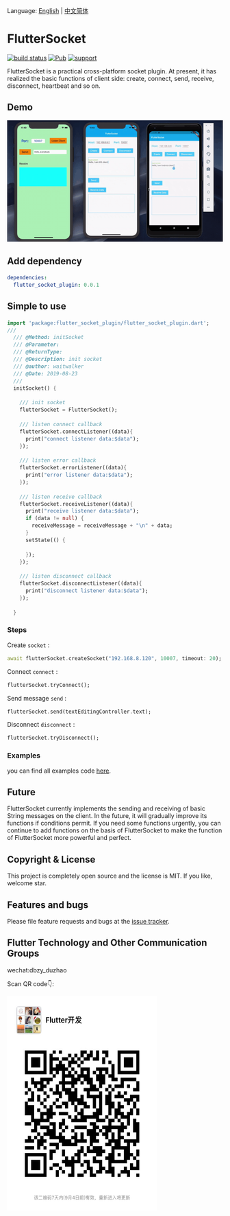

Language: [English](README.md) | [中文简体](README-ZH.md)

# FlutterSocket

[![build status](https://img.shields.io/travis/flutterchina/dio/vm.svg?style=flat-square)](https://waitwalker.cn/2019/08/15/%E4%BA%A4%E6%B5%81%E7%BE%A4%E7%BB%84/)
[![Pub](https://img.shields.io/pub/v/flutter_socket_plugin.svg?style=flat-square)](https://pub.dartlang.org/packages/flutter_socket_plugin)
[![support](https://img.shields.io/badge/platform-flutter%7Cdart%20vm-ff69b4.svg?style=flat-square)](https://waitwalker.cn/2019/08/15/%E4%BA%A4%E6%B5%81%E7%BE%A4%E7%BB%84/)


FlutterSocket is a practical cross-platform socket plugin. At present, it has realized the basic functions of client side: create, connect, send, receive, disconnect, heartbeat and so on.

## Demo 

![Demo](https://github.com/waitwalker/Resources/blob/master/Flutter/FlutterSocket/FlutterSocket.gif?raw=true)

## Add dependency

```yaml
dependencies:
  flutter_socket_plugin: 0.0.1  
```

## Simple to use

```dart
import 'package:flutter_socket_plugin/flutter_socket_plugin.dart';
///
  /// @Method: initSocket
  /// @Parameter:
  /// @ReturnType:
  /// @Description: init socket
  /// @author: waitwalker
  /// @Date: 2019-08-23
  ///
  initSocket() {
    
    /// init socket
    flutterSocket = FlutterSocket();

    /// listen connect callback
    flutterSocket.connectListener((data){
      print("connect listener data:$data");
    });

    /// listen error callback
    flutterSocket.errorListener((data){
      print("error listener data:$data");
    });

    /// listen receive callback
    flutterSocket.receiveListener((data){
      print("receive listener data:$data");
      if (data != null) {
        receiveMessage = receiveMessage + "\n" + data;
      }
      setState(() {

      });
    });

    /// listen disconnect callback
    flutterSocket.disconnectListener((data){
      print("disconnect listener data:$data");
    });

  }
```


### Steps

Create `socket` :

```dart
await flutterSocket.createSocket("192.168.8.120", 10007, timeout: 20);
```

Connect `connect` :

```dart
flutterSocket.tryConnect();
```

Send message `send` :

```dart
flutterSocket.send(textEditingController.text);
```

Disconnect `disconnect` :

```dart
flutterSocket.tryDisconnect();
```


### Examples

you can find all examples code [here](https://github.com/waitwalker/flutter_socket_plugin/tree/master/example).

## Future

FlutterSocket currently implements the sending and receiving of basic String messages on the client. In the future, it will gradually improve its functions if conditions permit. If you need some functions urgently, you can continue to add functions on the basis of FlutterSocket to make the function of FlutterSocket more powerful and perfect.

## Copyright & License

This project is completely open source and the license is MIT. If you like, welcome star.

## Features and bugs

Please file feature requests and bugs at the [issue tracker][tracker].

[tracker]: https://github.com/waitwalker/flutter_socket_plugin/issues

## Flutter Technology and Other Communication Groups

wechat:dbzy_duzhao

Scan QR code👇:

<img src="https://github.com/waitwalker/Resources/blob/master/Flutter/group/flutter_development_0904.JPG?raw=true" width="350" height="500" align=center />

